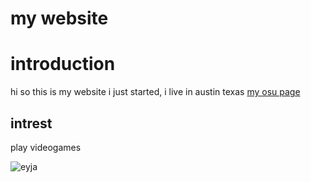 # my website
# introduction
hi so this is my website i just started, i live in austin texas
[my osu page](https://osu.ppy.sh/users/16324262)
## intrest
play videogames

![eyja](https://user-images.githubusercontent.com/81393346/112654920-e4dfcc80-8e1d-11eb-8ee0-73e86765c051.jpg)
